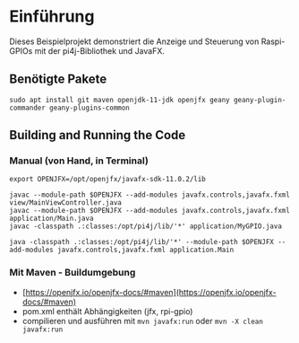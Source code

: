 # Einführung

Dieses Beispielprojekt demonstriert die Anzeige und Steuerung von Raspi-GPIOs mit der pi4j-Bibliothek  und JavaFX.



## Benötigte Pakete

```
sudo apt install git maven openjdk-11-jdk openjfx geany geany-plugin-commander geany-plugins-common
```

## Building and Running the Code

### Manual (von Hand, in Terminal)

```
export OPENJFX=/opt/openjfx/javafx-sdk-11.0.2/lib

javac --module-path $OPENJFX --add-modules javafx.controls,javafx.fxml view/MainViewController.java
javac --module-path $OPENJFX --add-modules javafx.controls,javafx.fxml application/Main.java
javac -classpath .:classes:/opt/pi4j/lib/'*' application/MyGPIO.java

java -classpath .:classes:/opt/pi4j/lib/'*' --module-path $OPENJFX --add-modules javafx.controls,javafx.fxml application.Main

```

### Mit Maven - Buildumgebung

* [https://openjfx.io/openjfx-docs/#maven](https://openjfx.io/openjfx-docs/#maven)
* pom.xml enthält Abhängigkeiten (jfx, rpi-gpio)
* compilieren und ausführen mit `mvn javafx:run` oder `mvn -X clean javafx:run`
